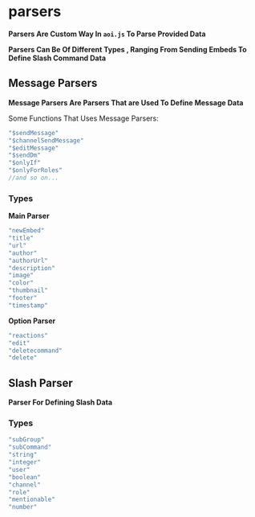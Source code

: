 # parsers

**Parsers Are Custom Way In `aoi.js` To Parse Provided Data**

**Parsers Can Be Of Different Types , Ranging From Sending Embeds To Define Slash Command Data**

## Message Parsers

**Message Parsers Are Parsers That are Used To Define Message Data**

Some Functions That Uses Message Parsers:

```javascript
"$sendMessage"
"$channelSendMessage"
"$editMessage"
"$sendDm"
"$onlyIf"
"$onlyForRoles"
//and so on...
```

### Types

**Main Parser**

```javascript
"newEmbed"
"title"
"url"
"author"
"authorUrl"
"description"
"image"
"color"
"thumbnail"
"footer"
"timestamp"
```

**Option Parser**

```javascript
"reactions"
"edit"
"deletecommand"
"delete"
```

## Slash Parser

**Parser For Defining Slash Data**

### Types

```javascript
"subGroup"
"subCommand"
"string"
"integer"
"user"
"boolean"
"channel"
"role"
"mentionable"
"number"
```
